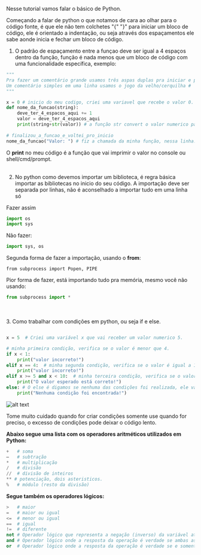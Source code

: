 

Nesse tutorial vamos falar o básico de Python.

Começando a falar de python o que notamos de cara ao olhar para o código fonte, é que ele não tem colchetes "{" "}" para iniciar um bloco de código, ele é orientado a indentação, ou seja através dos espaçamentos ele sabe aonde inicia e fechar um bloco de código.

1. O padrão de espaçamento entre a funçao deve ser igual a 4 espaços dentro da função, função é nada menos que um bloco de código com uma funcionalidade específica, exemplo:
```python
"""
Pra fazer um comentário grande usamos três aspas duplas pra iniciar e pra fechar três aspas duplas.
Um comentário simples em uma linha usamos o jogo da velho/cerquilha #
"""

x = 0 # inicio do meu codigo, criei uma variavel que recebe o valor 0.
def nome_da_funcao(string):
    deve_ter_4_espacos_aqui += 1
    valor = deve_ter_4_espacos_aqui
    print(string+str(valor)) # a função str convert o valor numerico para string/texto.
    
# finalizou_a_funcao_e_voltei_pro_inicio
nome_da_funcao("Valor: ") # fiz a chamada da minha função, nessa linha.
```
O **print** no meu código é a função que vai imprimir o valor no console ou shell/cmd/prompt.
<br><br>

2. No python como devemos importar um biblioteca, é regra básica importar as bibliotecas no inicio do seu código. A importação deve ser separada por linhas, não é aconselhado a importar tudo em uma linha só

Fazer assim
```python
import os
import sys
```

Não fazer:  
```python
import sys, os
```

Segunda forma de fazer a importação, usando o **from**: 
```python:
from subprocess import Popen, PIPE
```
Pior forma de fazer, está importando tudo pra memória, mesmo você não usando:  
```python
from subprocess import *
```
<br><br>
3. Como trabalhar com condições em python, ou seja if e else.

```python

x = 5  # Criei uma variável x que vai receber um valor numerico 5.

# minha primeira condição, verifica se o valor é menor que 4.
if x < 1:
    print("valor incorreto!")
elif x == 4:  # minha segunda condição, verifica se o valor é igual a 1.
    print("valor incorreto!")
elif x >= 5 and x < 10:  # minha terceira condição, verifica se o valor é maior e igual a 5 e menor que 10.
    print("O valor esperado está correto!")
else: # O else é digamos se nenhuma das condições foi realizada, ele vai entrar nesse bloco de código.
    print("Nenhuma condição foi encontrada!")
```   
![alt text](http://diwo.bq.com/wp-content/uploads/2015/10/ifelse.png "Condição IF ELSE")

Tome muito cuidado quando for criar condições somente use quando for preciso, o excesso de condições pode deixar o código lento.

**Abaixo segue uma lista com os operadores aritméticos utilizados em Python:**

```python
+   # soma
–   # subtração
*   # multiplicação
/   # divisão
//  # divisão de inteiros
** # potenciação, dois asteristicos.
%   # módulo (resto da divisão)
```

**Segue também os operadores lógicos:**
```python
>   # maior
=   # maior ou igual
<=  # menor ou igual
==  # igual
!=  # diferente
not # Operador lógico que representa a negação (inverso) da variável atual. Se ela for verdade, torna-se falsa, e vice-versa.
and # Operador lógico onde a resposta da operação é verdade se ambas as variáveis de entrada forem verdade.
or  # Operador lógico onde a resposta da operação é verdade se e somente se pelo menos uma das variáveis de entrada for verdade.
```

